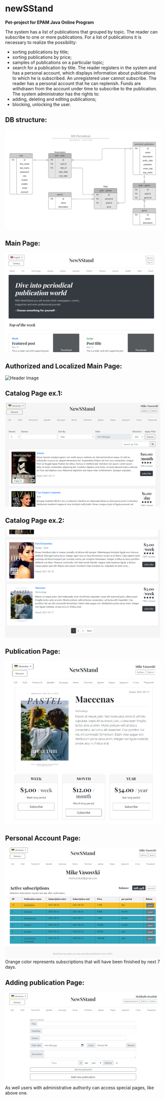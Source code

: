 # newSStand
**Pet-project for EPAM Java Online Program**

The system has a list of publications that grouped by topic.
The reader can subscribe to one or more publications. For a list of publications
it is necessary to realize the possibility:
- sorting publications by title;
- sorting publications by price;
- samples of publications on a particular topic;
- search for a publication by title.
The reader registers in the system and has a personal account, which displays information about
publications to which he is subscribed. An unregistered user cannot subscribe.
The reader has a personal account that he can replenish. Funds are withdrawn from the account under
time to subscribe to the publication.
The system administrator has the rights to:
- adding, deleting and editing publications;
- blocking, unlocking the user.

## DB structure:
![Header Image](/src/main/resources/public/images/examples/db_view.jpeg?raw=true)

## Main Page:
![Header Image](/src/main/resources/public/images/examples/main.png?raw=true)

## Authorized and Localized Main Page:
![Header Image](/src/main/resources/static//loc_main.png?raw=true)

## Catalog Page ex.1:
![Header Image](/src/main/resources/public/images/examples/catalog1.png?raw=true)

## Catalog Page ex.2:
![Header Image](/src/main/resources/public/images/examples/catalog2.png?raw=true)

## Publication Page:
![Header Image](/src/main/resources/public/images/examples/publication.png?raw=true)

## Personal Account Page:
![Header Image](/src/main/resources/public/images/examples/account.png?raw=true)
Orange color represents subscriptions that will have been finished by next 7 days.

## Adding publication Page:
![Header Image](/src/main/resources/public/images/examples/add.png?raw=true)
As well users with administrative authority can access special pages, like above one.


